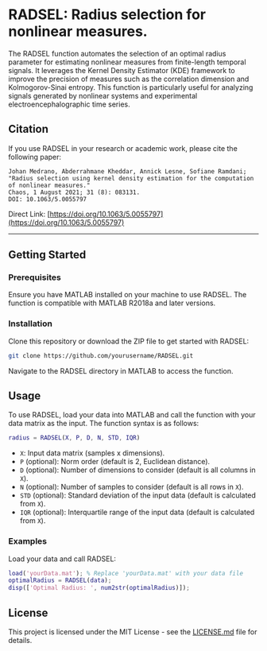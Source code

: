 # RADSEL: Radius selection for nonlinear measures.

The RADSEL function automates the selection of an optimal radius parameter for estimating nonlinear measures from finite-length temporal signals. It leverages the Kernel Density Estimator (KDE) framework to improve the precision of measures such as the correlation dimension and Kolmogorov-Sinai entropy. This function is particularly useful for analyzing signals generated by nonlinear systems and experimental electroencephalographic time series.

## Citation 

If you use RADSEL in your research or academic work, please cite the following paper:

    Johan Medrano, Abderrahmane Kheddar, Annick Lesne, Sofiane Ramdani; 
    "Radius selection using kernel density estimation for the computation of nonlinear measures." 
    Chaos, 1 August 2021; 31 (8): 083131. 
    DOI: 10.1063/5.0055797

Direct Link: [https://doi.org/10.1063/5.0055797](https://doi.org/10.1063/5.0055797)

---

## Getting Started

### Prerequisites

Ensure you have MATLAB installed on your machine to use RADSEL. The function is compatible with MATLAB R2018a and later versions.

### Installation

Clone this repository or download the ZIP file to get started with RADSEL:

```bash
git clone https://github.com/yourusername/RADSEL.git
```

Navigate to the RADSEL directory in MATLAB to access the function.

## Usage

To use RADSEL, load your data into MATLAB and call the function with your data matrix as the input. The function syntax is as follows:

```matlab
radius = RADSEL(X, P, D, N, STD, IQR)
```

- `X`: Input data matrix (samples x dimensions).
- `P` (optional): Norm order (default is 2, Euclidean distance).
- `D` (optional): Number of dimensions to consider (default is all columns in `X`).
- `N` (optional): Number of samples to consider (default is all rows in `X`).
- `STD` (optional): Standard deviation of the input data (default is calculated from `X`).
- `IQR` (optional): Interquartile range of the input data (default is calculated from `X`).

### Examples

Load your data and call RADSEL:

```matlab
load('yourData.mat'); % Replace 'yourData.mat' with your data file
optimalRadius = RADSEL(data);
disp(['Optimal Radius: ', num2str(optimalRadius)]);
```

## License

This project is licensed under the MIT License - see the [LICENSE.md](LICENSE.md) file for details.
